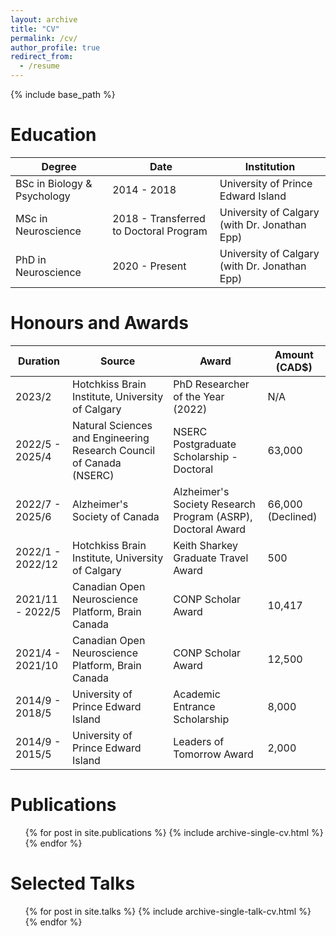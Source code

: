 ```yaml
---
layout: archive
title: "CV"
permalink: /cv/
author_profile: true
redirect_from:
  - /resume
---
```


{% include base_path %}

Education
======

| Degree | Date | Institution |
| ------ | ---- | ----------- |
| BSc in Biology & Psychology | 2014 - 2018 | University of Prince Edward Island |
| MSc in Neuroscience | 2018 - Transferred to Doctoral Program | University of Calgary (with Dr. Jonathan Epp) |
| PhD in Neuroscience | 2020 - Present | University of Calgary (with Dr. Jonathan Epp) |

Honours and Awards
======

| Duration | Source | Award | Amount (CAD$) |
| -------- | ------ | ----- | ------------- |
| 2023/2 | Hotchkiss Brain Institute, University of Calgary | PhD Researcher of the Year (2022) | N/A |
| 2022/5 - 2025/4 | Natural Sciences and Engineering Research Council of Canada (NSERC) | NSERC Postgraduate Scholarship - Doctoral | 63,000 |
| 2022/7 - 2025/6 | Alzheimer's Society of Canada | Alzheimer's Society Research Program (ASRP), Doctoral Award | 66,000 (Declined) |
| 2022/1 - 2022/12 | Hotchkiss Brain Institute, University of Calgary | Keith Sharkey Graduate Travel Award | 500 |
| 2021/11 - 2022/5 | Canadian Open Neuroscience Platform, Brain Canada | CONP Scholar Award | 10,417 |
| 2021/4 - 2021/10 | Canadian Open Neuroscience Platform, Brain Canada | CONP Scholar Award | 12,500 |
| 2014/9 - 2018/5 | University of Prince Edward Island | Academic Entrance Scholarship | 8,000 |
| 2014/9 - 2015/5 | University of Prince Edward Island | Leaders of Tomorrow Award | 2,000 |

Publications
======
  <ul>{% for post in site.publications %}
    {% include archive-single-cv.html %}
  {% endfor %}</ul>
  
Selected Talks
======
  <ul>{% for post in site.talks %}
    {% include archive-single-talk-cv.html %}
  {% endfor %}</ul>
  
